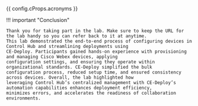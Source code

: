 {{ config.cProps.acronyms }}

!!! important "Conclusion"

    Thank you for taking part in the lab. Make sure to keep the URL for the lab handy so you can refer back to it at anytime.
    This lab demonstrated the end-to-end process of configuring devices in Control Hub and streamlining deployments using 
    CE-Deploy. Participants gained hands-on experience with provisioning and managing Cisco Webex devices, applying 
    configuration settings, and ensuring they operate within organizational standards. CE-Deploy simplified the bulk 
    configuration process, reduced setup time, and ensured consistency across devices. Overall, the lab highlighted how 
    leveraging Control Hub’s centralized management with CE-Deploy’s automation capabilities enhances deployment efficiency, 
    minimizes errors, and accelerates the readiness of collaboration environments.  


